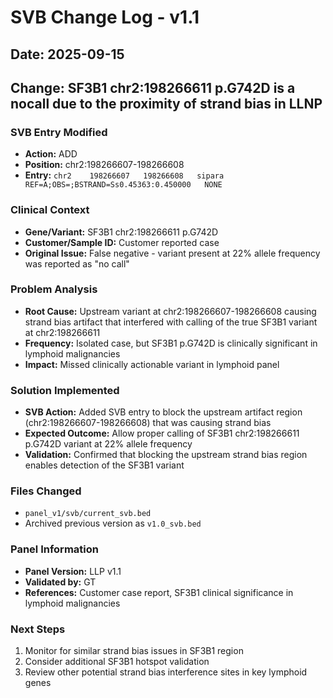# SVB Change Log - v1.1

## Date: 2025-09-15

## Change: SF3B1 chr2:198266611 p.G742D is a nocall due to the proximity of strand bias in LLNP

### SVB Entry Modified
- **Action:** ADD
- **Position:** chr2:198266607-198266608
- **Entry:** `chr2    198266607   198266608   sipara  REF=A;OBS=;BSTRAND=Ss0.45363:0.450000   NONE`

### Clinical Context
- **Gene/Variant:** SF3B1 chr2:198266611 p.G742D
- **Customer/Sample ID:** Customer reported case
- **Original Issue:** False negative - variant present at 22% allele frequency was reported as "no call"

### Problem Analysis
- **Root Cause:** Upstream variant at chr2:198266607-198266608 causing strand bias artifact that interfered with calling of the true SF3B1 variant at chr2:198266611
- **Frequency:** Isolated case, but SF3B1 p.G742D is clinically significant in lymphoid malignancies
- **Impact:** Missed clinically actionable variant in lymphoid panel

### Solution Implemented
- **SVB Action:** Added SVB entry to block the upstream artifact region (chr2:198266607-198266608) that was causing strand bias
- **Expected Outcome:** Allow proper calling of SF3B1 chr2:198266611 p.G742D variant at 22% allele frequency
- **Validation:** Confirmed that blocking the upstream strand bias region enables detection of the SF3B1 variant

### Files Changed
- `panel_v1/svb/current_svb.bed`
- Archived previous version as `v1.0_svb.bed`

### Panel Information
- **Panel Version:** LLP v1.1
- **Validated by:** GT
- **References:** Customer case report, SF3B1 clinical significance in lymphoid malignancies

### Next Steps
1. Monitor for similar strand bias issues in SF3B1 region
2. Consider additional SF3B1 hotspot validation
3. Review other potential strand bias interference sites in key lymphoid genes